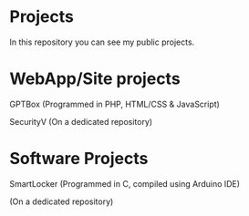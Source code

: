 # **Projects**
In this repository you can see my public projects.

# WebApp/Site projects
GPTBox (Programmed in PHP, HTML/CSS & JavaScript)

SecurityV (On a dedicated repository)


# Software Projects
SmartLocker (Programmed in C, compiled using Arduino IDE)

(On a dedicated repository)
